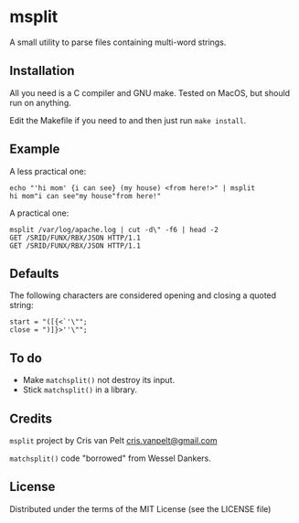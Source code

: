 # msplit

A small utility to parse files containing multi-word strings.

## Installation

All you need is a C compiler and GNU make. Tested on MacOS, but should run on anything.

Edit the Makefile if you need to and then just run `make install`.

## Example

A less practical one:
```
echo "'hi mom' {i can see} (my house) <from here!>" | msplit
hi mom"i can see"my house"from here!"
```

A practical one:
```
msplit /var/log/apache.log | cut -d\" -f6 | head -2
GET /SRID/FUNX/RBX/JSON HTTP/1.1
GET /SRID/FUNX/RBX/JSON HTTP/1.1
```

## Defaults

The following characters are considered opening and closing a quoted string:

```
start = "([{<`'\"";
close = ")]}>''\"";
```

## To do

* Make `matchsplit()` not destroy its input.
* Stick `matchsplit()` in a library.

## Credits

`msplit` project by Cris van Pelt <cris.vanpelt@gmail.com>

`matchsplit()` code "borrowed" from Wessel Dankers.

## License

Distributed under the terms of the MIT License (see the LICENSE file)
